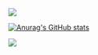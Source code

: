 <img src="https://capsule-render.vercel.app/api?type=waving&color=BDBDC8&height=150&section=header" />

[![Anurag's GitHub stats](https://github-readme-stats.vercel.app/api?username=parkjay0709&hide=contribs,prs&show,icons=true&theme=graywhite)](https://github.com/anuraghazra/github-readme-stats)

<img src="https://capsule-render.vercel.app/api?type=waving&color=BDBDC8&height=150&section=footer" />
